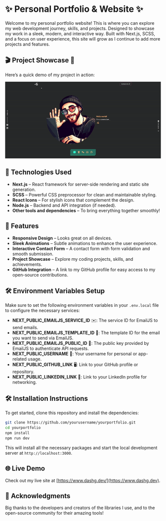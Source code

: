 
# ✨ Personal Portfolio & Website ✨

Welcome to my personal portfolio website! This is where you can explore my web development journey, skills, and projects. Designed to showcase my work in a sleek, modern, and interactive way. Built with Next.js, SCSS, and a focus on user experience, this site will grow as I continue to add more projects and features.

## 🎬 Project Showcase 🎥

Here’s a quick demo of my project in action:

![Showcase GIF](./readme_media/showcase.gif)


## 🚀 Technologies Used

- **Next.js** – React framework for server-side rendering and static site generation.
- **SCSS** – Powerful CSS preprocessor for clean and maintainable styling.
- **React Icons** – For stylish icons that complement the design.
- **Node.js** – Backend and API integration (if needed).
- **Other tools and dependencies** – To bring everything together smoothly!

## 🌟 Features

- **Responsive Design** – Looks great on all devices.
- **Sleek Animations** – Subtle animations to enhance the user experience.
- **Interactive Contact Form** – A contact form with form validation and smooth submission.
- **Project Showcase** – Explore my coding projects, skills, and achievements.
- **GitHub Integration** – A link to my GitHub profile for easy access to my open-source contributions.

## 🛠️ Environment Variables Setup

Make sure to set the following environment variables in your `.env.local` file to configure the necessary services:

- **NEXT_PUBLIC_EMAILJS_SERVICE_ID** ✉️: The service ID for EmailJS to send emails.
- **NEXT_PUBLIC_EMAILJS_TEMPLATE_ID** 📝: The template ID for the email you want to send via EmailJS.
- **NEXT_PUBLIC_EMAILJS_PUBLIC_ID** 🔑: The public key provided by EmailJS to authenticate API requests.
- **NEXT_PUBLIC_USERNAME** 👤: Your username for personal or app-related usage.
- **NEXT_PUBLIC_GITHUB_LINK** 🖥️: Link to your GitHub profile or repository.
- **NEXT_PUBLIC_LINKEDIN_LINK** 💼: Link to your LinkedIn profile for networking.

## 🛠️ Installation Instructions

To get started, clone this repository and install the dependencies:

```bash
git clone https://github.com/yourusername/yourportfolio.git
cd yourportfolio
npm install
npm run dev
```

This will install all the necessary packages and start the local development server at `http://localhost:3000`.

## 🌐 Live Demo

Check out my live site at [https://www.dashg.dev/](https://www.dashg.dev).

## 🙏 Acknowledgments

Big thanks to the developers and creators of the libraries I use, and to the open-source community for their amazing tools!
